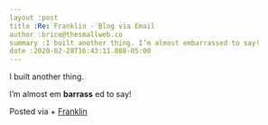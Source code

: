 ```yaml
---  
layout :post  
title :Re: Franklin - Blog via Email  
author :brice@thesmallweb.co  
summary :I built another thing. I’m almost embarrassed to say!  
date :2020-02-28T16:43:11.888-05:00  
---
```


I built another thing.&nbsp;

I’m almost em **barrass** ed to say!

Posted via + [Franklin](https://franklinpostal.com)

